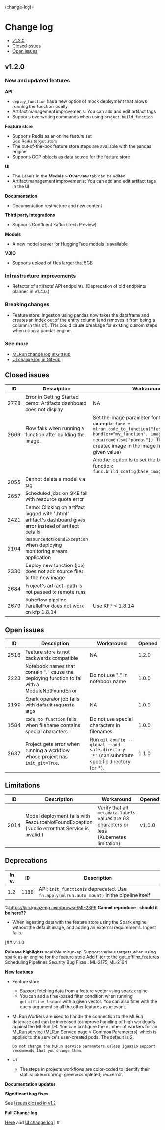 (change-log)=
# Change log
- [v1.2.0](#v1-2-0)
- [Closed issues](#closed-issues)
- [Open issues](#open-issues)


## v1.2.0

### New and updated features

**API**
- `deploy_function` has a new option of mock deployment that allows running the function locally
- Artifact management improvements: You can add and edit artifact tags
- Supports overwriting commands when using `project.build_function`

**Feature store**
- Supports Redis as an online feature set 
<br>See [Redis target store](../data-prep/ingest-data-fs.html#redis-target-store-tech-preview)
- The out-of-the-box feature store steps are available with the pandas engine
- Supports GCP objects as data source for the feature store

**UI**
- The Labels in the **Models > Overview** tab can be edited 
- Artifact management improvements: You can add and edit artifact tags in the UI

**Documentation**
- Documentation restructure and new content

**Third party integrations**
- Supports Confluent Kafka (Tech Preview)

**Models**
- A new model server for HuggingFace models is available

**V3IO**
- Supports upload of files larger that 5GB


### Infrastructure improvements
- Refactor of artifacts' API endpoints. (Deprecation of old endpoints planned in v1.4.0.)


### Breaking changes

- Feature store: Ingestion using pandas now takes the dataframe and creates an index out of the entity column (and removes it from 
being a column in this df). This could cause breakage for existing custom steps when using a pandas engine.





### See more
- [MLRun change log in GitHub](https://github.com/mlrun/mlrun/releases/tag/v1.2)
- [UI change log in GitHub](https://github.com/mlrun/ui/releases/tag/v1.2)

## Closed issues

| ID   | Description                                                    | Workaround                  | Opened | Closed |
|----- | ---------------------------------------------------------------|----------------------------------|-----------|-----------|      
| 2778 | Error in Getting Started demo: Artifacts dashboard does not display | NA                               | 1.0.4  | 1.2.0  |
| 2669 | Flow fails when running a function after building the image.          | Set the image parameter for the runtime, for example: ```func = mlrun.code_to_function("func4", kind="job", handler="my_function", image="mlrun/mlrun", requirements=["pandas"])```. This sets the created image in the image field (replaces the given value)                          | 1.0.0     | 1.2.0    |
|      |                                                        | Another option is to set the base image for the function: ```func.build_config(base_image="mlrun/mlrun")```  |       |      | 
| 2055 | Cannot delete a model via tag                                  |                                       | 1.0.0     |  1.2.0    |
| 2657 | Scheduled jobs on GKE fail with resource quota error           |                                       | 1.0.0     | 1.2.0 |
| 2421 | Demo: Clicking on artifact logged with ".html" artifact's dashboard gives error instead of artifact details |          | 1.2.0     | 1.1.0 |
| 2104 | `ResourceNotFoundException` when deploying monitoring stream application |                             | 1.0.0     | 1.2.0  |
| 2330 | Deploy new function (job) does not add source files to the new image |                                       | 1.0.0     | 1.2.0 |
| 2684 |  Project's artifact-path is not passed to remote runs   |                                       | 0.10.0     | 1.2.0 |
| 2679 |  Kubeflow pipeline ParallelFor does not work on kfp 1.8.14      |  Use KFP < 1.8.14               | 1.1.0     | 1.2.0 |


## Open issues

| ID   | Description                                            | Workaround                                    | Opened  |
| ---- | -------------------------------------------------------| ------------------------------------ | ----------- |
| 2516 | Feature store is not backwards compatible              |  NA                                   | 1.2.0      |
| 2223 | Notebook names that contain "." cause the deploying function to fail with a ModuleNotFoundError | Do not use "." in notebook name | 1.0.0  |
| 2199 | Spark operator job fails with default requests args                                          | NA               | 1.0.0      |
| 1584 | `code_to_function` fails when filename contains special characters                           | Do not use special characters in filenames | 1.0.0      |
| 2637 | Project gets error when running a workflow whose project has `init_git=True`.                |Run `git config --global --add safe.directory '*'` (can substitute specific directory for *).                             | 1.1.0 |








## Limitations


| ID   | Description                                                    | Workaround                           | Opened | 
| ----- | -------------------------------------------------------------- | ------------------------------------ | ----------|      
| 2014 | Model deployment fails with ResourceNotFoundException (Nuclio error that Service <name> is invalid.) | Verify that all `metadata.labels` values are 63 characters or less (Kubernetes limitation). |  v1.0.0  |
 

## Deprecations

| In v.  | ID |Description                                                          |
|------ | ---- | --------------------------------------------------------------------|
| 1.2  | 1188 |API: `init_function` is deprecated. Use `fn.apply(mlrun.auto_mount)` in the pipeline itself |


%https://jira.iguazeng.com/browse/ML-2396
**Cannot reproduce - should it be here??**
- When ingesting data with the feature store using the Spark engine without the default image, and adding an external requirements. Ingest fails.
    
[## v1.1.0

**Release highlights**
scalable mlrun-api
Support various targets when using spark as an engine for the feature store
Add filter to the get_offline_features
Scheduling Pipelines
Security Bug Fixes : ML-2175, ML-2164


**New features**

- Feature store
   - Support fetching data from a feature vector using spark engine
   - You can add a time-based filter condition when running `get_offline_feature` with a given vector. You can also filter with the query argument on all the other features as relevant.
- MLRun 
   Workers are used to handle the connection to the MLRun database and can be increased to improve handling of high workloads 
   against the MLRun DB. You can configure the number of workers for an MLRun service (MLRun Service page > Common Parameters), 
   which is applied to the service's user-created pods. The default is 2. 

   ```{admonition} Warning
   Do not change the MLRun service parameters unless Iguazio support recommends that you change them.
   ```
- UI
   - The steps in projects workflows are color-coded to identify their status: blue=running; green=completed; red=error.

**Documentation updates**

**Significant bug fixes**

See [Issues closed in v1.2](#issues-closed-in-v1-2)

**Full Change log**

[Here](https://github.com/mlrun/mlrun/releases/tag/v1.1.0) and [UI change log](https://github.com/mlrun/ui/releases/tag/v1.1.0)]: #
   